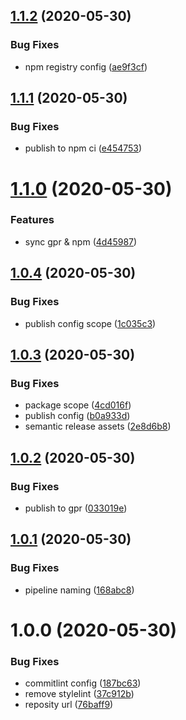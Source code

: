 ## [1.1.2](https://github.com/selmi-karim/img-cli/compare/v1.1.1...v1.1.2) (2020-05-30)


### Bug Fixes

* npm registry config ([ae9f3cf](https://github.com/selmi-karim/img-cli/commit/ae9f3cf75363ec1811b12758883a1f0281841708))

## [1.1.1](https://github.com/selmi-karim/img-cli/compare/v1.1.0...v1.1.1) (2020-05-30)


### Bug Fixes

* publish to npm ci ([e454753](https://github.com/selmi-karim/img-cli/commit/e4547531ccc1d2ca8223053f8b8037f6daecc0eb))

# [1.1.0](https://github.com/selmi-karim/img-cli/compare/v1.0.4...v1.1.0) (2020-05-30)


### Features

* sync gpr & npm ([4d45987](https://github.com/selmi-karim/img-cli/commit/4d4598768dd93315642571a431bb0140bdefc701))

## [1.0.4](https://github.com/selmi-karim/img-cli/compare/v1.0.3...v1.0.4) (2020-05-30)


### Bug Fixes

* publish config scope ([1c035c3](https://github.com/selmi-karim/img-cli/commit/1c035c35044ea9ae41f910dc2339d1add7b5ab11))

## [1.0.3](https://github.com/selmi-karim/img-cli/compare/v1.0.2...v1.0.3) (2020-05-30)


### Bug Fixes

* package scope ([4cd016f](https://github.com/selmi-karim/img-cli/commit/4cd016f5cc0beb001a8546113ba2c583fec8b349))
* publish config ([b0a933d](https://github.com/selmi-karim/img-cli/commit/b0a933d53f82b3c00dd084cc2c6d79b617b4b38e))
* semantic release assets ([2e8d6b8](https://github.com/selmi-karim/img-cli/commit/2e8d6b8966983bdc599a89443ed30b7b925f95ce))

## [1.0.2](https://github.com/selmi-karim/img-cli/compare/v1.0.1...v1.0.2) (2020-05-30)


### Bug Fixes

* publish to gpr ([033019e](https://github.com/selmi-karim/img-cli/commit/033019eadff0358fd99dd56e905052094bed767c))

## [1.0.1](https://github.com/selmi-karim/img-cli/compare/v1.0.0...v1.0.1) (2020-05-30)


### Bug Fixes

* pipeline naming ([168abc8](https://github.com/selmi-karim/img-cli/commit/168abc8c42e525465f0d44b289c09ba5677c2273))

# 1.0.0 (2020-05-30)


### Bug Fixes

* commitlint config ([187bc63](https://github.com/selmi-karim/img-cli/commit/187bc63977252c300810b92821be3ed789d6181f))
* remove stylelint ([37c912b](https://github.com/selmi-karim/img-cli/commit/37c912b069de2ad1f8f6fb9d51a3eb722f483f7f))
* reposity url ([76baff9](https://github.com/selmi-karim/img-cli/commit/76baff9de961273ac4288f648bb8fb46ec990091))
